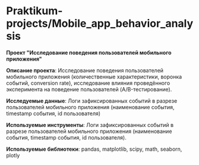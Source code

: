 ﻿# Praktikum-projects/Mobile_app_behavior_analysis

**Проект "Исследование поведения пользователей мобильного приложения"**

**Описание проекта**: Исследование поведения пользователей мобильного приложения (количественные характеристики, воронка событий, conversion rate), исследование влияния проведённого эксперимента на поведение пользователей (A/B-тестирование).

**Исследуемые данные**: Логи зафиксированных событий в разрезе пользователей мобильного приложения (наименование события, timestamp события, id пользователя)

**Используемые инструменты**: Логи зафиксированных событий в разрезе пользователей мобильного приложения (наименование события, timestamp события, id пользователя).

**Используемые библиотеки**: pandas, matplotlib, scipy, math, seaborn, plotly

